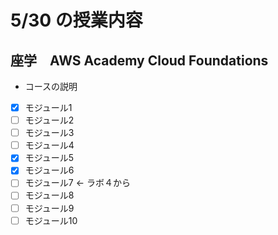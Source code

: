 # 5/30 の授業内容
## 座学　AWS Academy Cloud Foundations
* コースの説明
* [x] モジュール1
* [ ] モジュール2
* [ ] モジュール3
* [ ] モジュール4
* [x] モジュール5
* [x] モジュール6
* [ ] モジュール7 <- ラボ４から
* [ ] モジュール8
* [ ] モジュール9
* [ ] モジュール10
